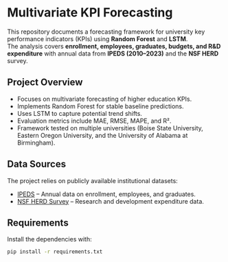 # Multivariate KPI Forecasting

This repository documents a forecasting framework for university key performance indicators (KPIs) using **Random Forest** and **LSTM**.  
The analysis covers **enrollment, employees, graduates, budgets, and R&D expenditure** with annual data from **IPEDS (2010–2023)** and the **NSF HERD** survey.

## Project Overview
- Focuses on multivariate forecasting of higher education KPIs.  
- Implements Random Forest for stable baseline predictions.  
- Uses LSTM to capture potential trend shifts.  
- Evaluation metrics include MAE, RMSE, MAPE, and R².  
- Framework tested on multiple universities (Boise State University, Eastern Oregon University, and the University of Alabama at Birmingham).  

## Data Sources
The project relies on publicly available institutional datasets:
- [IPEDS](https://nces.ed.gov/ipeds/datacenter/DataFiles.aspx?year=2023&sid=60195fbd-d0c2-461f-8781-0ff6749fe829&rtid=1) – Annual data on enrollment, employees, and graduates.  
- [NSF HERD Survey](https://ncsesdata.nsf.gov/profiles/site?method=rankingBySource&ds=HERD&o=n&s=a) – Research and development expenditure data.  

## Requirements
Install the dependencies with:
```bash
pip install -r requirements.txt
